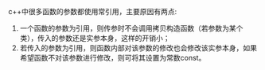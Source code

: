 c++中很多函数的参数都使用常引用，主要原因有两点:

1. 一个函数的参数为引用，则传参时不会调用拷贝构造函数（若参数为某个类），传入的参数还是实参本身，这样的开销小；
2. 若传入的参数为引用，则函数内部对该参数的修改也会修改该实参本身，如果希望函数不对该参数进行修改，则可将其设置为常数const。
